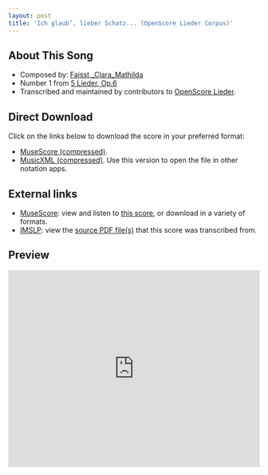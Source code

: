 ```yaml
---
layout: post
title: 'Ich glaub’, lieber Schatz... (OpenScore Lieder Corpus)'
---
```


## About This Song

- Composed by: [Faisst,_Clara_Mathilda](https://fourscoreandmore.org/openscore/lieder/Faisst,_Clara_Mathilda)
- Number 1 from [5 Lieder, Op.6](https://fourscoreandmore.org/openscore/lieder/Faisst,_Clara_Mathilda/5_Lieder,_Op.6)
- Transcribed and maintained by contributors to [OpenScore Lieder].

[OpenScore Lieder]: https://musescore.com/openscore-lieder-corpus

## Direct Download

Click on the links below to download the score in your preferred format:
- [MuseScore (compressed)](https://github.com/openscore/lieder/blob/main/scores/Faisst,_Clara_Mathilda/5_Lieder,_Op.6/1_Ich_glaub’,_lieber_Schatz/lc6259566.mscz?raw=true).
- [MusicXML (compressed)](https://github.com/openscore/lieder/blob/main/scores/Faisst,_Clara_Mathilda/5_Lieder,_Op.6/1_Ich_glaub’,_lieber_Schatz/lc6259566.mxl?raw=true). Use this version to open the file in other notation apps.

## External links

- [MuseScore]: view and listen to [this score][MuseScore], or download in a variety of formats.
- [IMSLP]: view the [source PDF file(s)][IMSLP] that this score was transcribed from.

[MuseScore]: https://musescore.com/score/6259566
[IMSLP]: https://imslp.org/wiki/Special:ReverseLookup/621830

## Preview

<iframe width="100%" height="394" src="https://musescore.com/openscore-lieder-corpus/scores/6259566/embed" frameborder="0" allowfullscreen allow="autoplay; fullscreen"></iframe>

